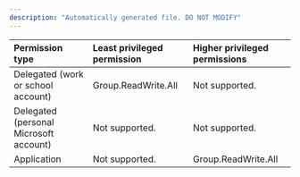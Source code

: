 ```yaml
---
description: "Automatically generated file. DO NOT MODIFY"
---
```


|Permission type|Least privileged permission|Higher privileged permissions|
|:---|:---|:---|
|Delegated (work or school account)|Group.ReadWrite.All|Not supported.|
|Delegated (personal Microsoft account)|Not supported.|Not supported.|
|Application|Not supported.|Group.ReadWrite.All|

